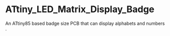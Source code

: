 # ATtiny_LED_Matrix_Display_Badge
An ATtiny85 based badge size PCB that can display alphabets and numbers .
